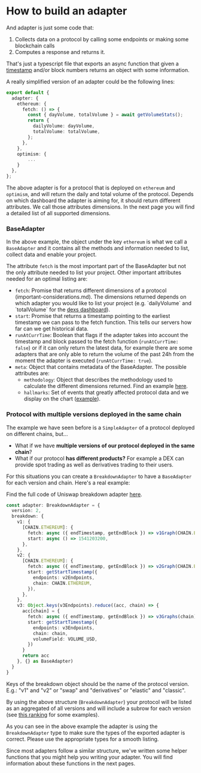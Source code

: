 # How to build an adapter

And adapter is just some code that:

1. Collects data on a protocol by calling some endpoints or making some blockchain calls
2. Computes a response and returns it.

That's just a typescript file that exports an async function that given a [timestamp](important-considerations.md) and/or block numbers returns an object with some information.

A really simplified version of an adapter could be the following lines:

```typescript
export default {
  adapter: {
    ethereum: {
      fetch: () => {
        const { dayVolume, totalVolume } = await getVolumeStats();
        return {
          dailyVolume: dayVolume,
          totalVolume: totalVolume,
        };
      },
    },
    optimism: {
        ...
    }
  },
};
```

The above adapter is for a protocol that is deployed on `ethereum` and `optimism`, and will return the daily and total volume of the protocol. Depends on which dashboard the adapter is aiming for, it should return different attributes. We call those attributes dimensions. In the next page you will find a detailed list of all supported dimensions.

### BaseAdapter

In the above example, the object under the key `ethereum` is what we call a `BaseAdapter` and it contains all the methods and information needed to list, collect data and enable your project.

The attribute `fetch` is the most important part of the BaseAdapter but not the only attribute needed to list your project. Other important attributes needed for an optimal listing are:

* `fetch`: Promise that returns different dimensions of a protocol (important-considerations.md). The dimensions returned depends on which adapter you would like to list your project (e.g. \`dailyVolume\` and \`totalVolume\` for the [dexs dashboard](https://defillama.com/dexs)).
* `start`: Promise that returns a timestamp pointing to the earliest timestamp we can pass to the fetch function. This tells our servers how far can we get historical data.
* `runAtCurrTime`: Boolean that flags if the adapter takes into account the timestamp and block passed to the fetch function (`runAtCurrTime: false`) or if it can only return the latest data, for example there are some adapters that are only able to return the volume of the past 24h from the moment the adapter is executed (`runAtCurrTime: true`).
* `meta`: Object that contains metadata of the BaseAdapter. The possible attributes are:
  * `methodology`: Object that describes the methodology used to calculate the different dimensions returned. Find an example [here](https://github.com/DefiLlama/dimension-adapters/blob/c03a108f546707ab75ef727d33cef053348757dd/protocols/pancakeswap/index.ts#L43).
  * `hallmarks`: Set of events that greatly affected protocol data and we display on the chart ([example](https://defillama.com/protocol/uniswap)).

### Protocol with multiple versions deployed in the same chain

The example we have seen before is a `SimpleAdapter` of a protocol deployed on different chains, but...

* What if we have **multiple versions of our protocol deployed in the same chain**?
* What if our protocol **has different products?** For example a DEX can provide spot trading as well as derivatives trading to their users.

For this situations you can create a `BreakdownAdapter` to have a `BaseAdapter` for each version and chain. Here's a real example:

Find the full code of Uniswap breakdown adapter [here](https://github.com/DefiLlama/dimension-adapters/blob/master/protocols/uniswap/index.ts).

```typescript
const adapter: BreakdownAdapter = {
  version: 2,
  breakdown: {
    v1: {
      [CHAIN.ETHEREUM]: {
        fetch: async ({ endTimestamp, getEndBlock }) => v1Graph(CHAIN.ETHEREUM)(endTimestamp, getEndBlock),
        start: async () => 1541203200,
      },
    },
    v2: {
      [CHAIN.ETHEREUM]: {
        fetch: async ({ endTimestamp, getEndBlock }) => v2Graph(CHAIN.ETHEREUM)(endTimestamp, getEndBlock),
        start: getStartTimestamp({
          endpoints: v2Endpoints,
          chain: CHAIN.ETHEREUM,
        }),
      },
    },
    v3: Object.keys(v3Endpoints).reduce((acc, chain) => {
      acc[chain] = {
        fetch: async ({ endTimestamp, getEndBlock }) => v3Graphs(chain)(endTimestamp, getEndBlock),
        start: getStartTimestamp({
          endpoints: v3Endpoints,
          chain: chain,
          volumeField: VOLUME_USD,
        })
      }
      return acc
    }, {} as BaseAdapter)
  }
}
```

Keys of the breakdown object should be the name of the protocol version. E.g.: "v1" and "v2" or "swap" and "derivatives" or "elastic" and "classic".

By using the above structure (`BreakdownAdapter`) your protocol will be listed as an aggregated of all versions and will include a subrow for each version (see [this ranking](https://defillama.com/fees) for some examples).

As you can see in the above example the adapter is using the `BreakdownAdapter` type to make sure the types of the exported adapter is correct. Please use the appropriate types for a smooth listing.

Since most adapters follow a similar structure, we've written some helper functions that you might help you writing your adapter. You will find information about these functions in the next pages.
